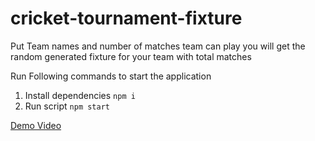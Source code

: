 
# cricket-tournament-fixture
Put Team names and number of matches team can play you will get the random generated fixture for your team with total matches

Run Following commands to start the application
1. Install dependencies 
 `npm i`
 2. Run script
  `npm start`
  
   [Demo Video](https://vimeo.com/user167537768/review/680349245/4797cc44ef)
